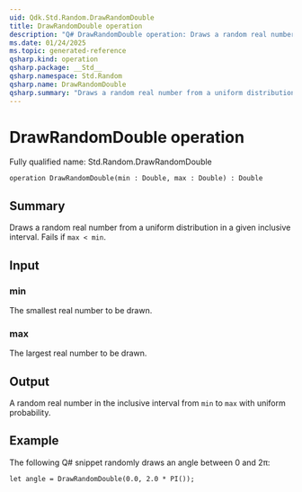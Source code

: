 ```yaml
---
uid: Qdk.Std.Random.DrawRandomDouble
title: DrawRandomDouble operation
description: "Q# DrawRandomDouble operation: Draws a random real number from a uniform distribution in a given inclusive interval. Fails if `max < min`."
ms.date: 01/24/2025
ms.topic: generated-reference
qsharp.kind: operation
qsharp.package: __Std__
qsharp.namespace: Std.Random
qsharp.name: DrawRandomDouble
qsharp.summary: "Draws a random real number from a uniform distribution in a given inclusive interval. Fails if `max < min`."
---
```


# DrawRandomDouble operation

Fully qualified name: Std.Random.DrawRandomDouble

```qsharp
operation DrawRandomDouble(min : Double, max : Double) : Double
```

## Summary
Draws a random real number from a uniform distribution
in a given inclusive interval. Fails if `max < min`.

## Input
### min
The smallest real number to be drawn.
### max
The largest real number to be drawn.

## Output
A random real number in the inclusive interval from `min` to `max` with
uniform probability.

## Example
The following Q# snippet randomly draws an angle between 0 and 2π:
```qsharp
let angle = DrawRandomDouble(0.0, 2.0 * PI());
```

